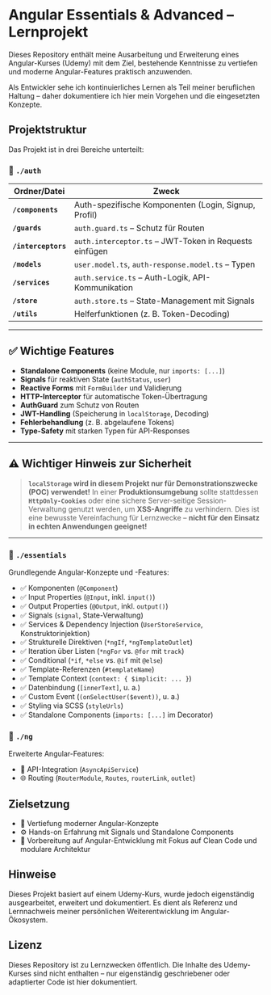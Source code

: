 # Angular Essentials & Advanced – Lernprojekt

Dieses Repository enthält meine Ausarbeitung und Erweiterung eines Angular-Kurses (Udemy) mit dem Ziel, bestehende
Kenntnisse zu vertiefen und moderne Angular-Features praktisch anzuwenden.

Als Entwickler sehe ich kontinuierliches Lernen als Teil meiner beruflichen Haltung – daher dokumentiere ich hier mein
Vorgehen und die eingesetzten Konzepte.

## Projektstruktur

Das Projekt ist in drei Bereiche unterteilt:

### 📁 `./auth`

| Ordner/Datei       | Zweck                                                                 |
|--------------------|-----------------------------------------------------------------------|
| **`/components`**  | Auth-spezifische Komponenten (Login, Signup, Profil)                |
| **`/guards`**      | `auth.guard.ts` – Schutz für Routen                                  |
| **`/interceptors`**| `auth.interceptor.ts` – JWT-Token in Requests einfügen               |
| **`/models`**      | `user.model.ts`, `auth-response.model.ts` – Typen                    |
| **`/services`**    | `auth.service.ts` – Auth-Logik, API-Kommunikation                    |
| **`/store`**       | `auth.store.ts` – State-Management mit Signals                       |
| **`/utils`**       | Helferfunktionen (z. B. Token-Decoding)                             |

---

## ✅ Wichtige Features

- **Standalone Components** (keine Module, nur `imports: [...]`)
- **Signals** für reaktiven State (`authStatus`, `user`)
- **Reactive Forms** mit `FormBuilder` und Validierung
- **HTTP-Interceptor** für automatische Token-Übertragung
- **AuthGuard** zum Schutz von Routen
- **JWT-Handling** (Speicherung in `localStorage`, Decoding)
- **Fehlerbehandlung** (z. B. abgelaufene Tokens)
- **Type-Safety** mit starken Typen für API-Responses

---

## ⚠️ Wichtiger Hinweis zur Sicherheit

> **`localStorage` wird in diesem Projekt nur für Demonstrationszwecke (POC) verwendet!**
> In einer **Produktionsumgebung** sollte stattdessen **`HttpOnly-Cookies`** oder eine sichere Server-seitige Session-Verwaltung genutzt werden, um **XSS-Angriffe** zu verhindern.
> Dies ist eine bewusste Vereinfachung für Lernzwecke – **nicht für den Einsatz in echten Anwendungen geeignet!**

---



### 📁 `./essentials`

Grundlegende Angular-Konzepte und -Features:

- ✅ Komponenten (`@Component`)
- ✅ Input Properties (`@Input`, inkl. `input()`)
- ✅ Output Properties (`@Output`, inkl. `output()`)
- ✅ Signals (`signal`, State-Verwaltung)
- ✅ Services & Dependency Injection (`UserStoreService`, Konstruktorinjektion)
- ✅ Strukturelle Direktiven (`*ngIf`, `*ngTemplateOutlet`)
- ✅ Iteration über Listen (`*ngFor` vs. `@for` mit `track`)
- ✅ Conditional (`*if`, `*else` vs. `@if` mit `@else`)
- ✅ Template-Referenzen (`#templateName`)
- ✅ Template Context (`context: { $implicit: ... }`)
- ✅ Datenbindung (`[innerText]`, u. a.)
- ✅ Custom Event (`(onSelectUser($event))`, u. a.)
- ✅ Styling via SCSS (`styleUrls`)
- ✅ Standalone Components (`imports: [...]` im Decorator)

### 📁 `./ng`

Erweiterte Angular-Features:

- 🔄 API-Integration (`AsyncApiService`)
- 🌐 Routing (`RouterModule`, `Routes`, `routerLink`, `outlet`)

## Zielsetzung

- 🧠 Vertiefung moderner Angular-Konzepte
- ⚙️ Hands-on Erfahrung mit Signals und Standalone Components
- 🚀 Vorbereitung auf Angular-Entwicklung mit Fokus auf Clean Code und modulare Architektur

## Hinweise

Dieses Projekt basiert auf einem Udemy-Kurs, wurde jedoch eigenständig ausgearbeitet, erweitert und dokumentiert. Es
dient als Referenz und Lernnachweis meiner persönlichen Weiterentwicklung im Angular-Ökosystem.

## Lizenz

Dieses Repository ist zu Lernzwecken öffentlich. Die Inhalte des Udemy-Kurses sind nicht enthalten – nur eigenständig
geschriebener oder adaptierter Code ist hier dokumentiert.
